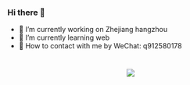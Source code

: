 
### Hi there 👋

- 🔭 I’m currently working on Zhejiang hangzhou
- 🌱 I’m currently learning web
- 🍕 How to contact with me by WeChat: q912580178

<h1 align="center"> <a href="https://sunguoqi.com/"> <img src="https://readme-typing-svg.herokuapp.com/?lines=console.log(%22Hello%2C%20World!%22);阿客祝你新年快乐!&center=true&size=27"> </a> </h1>
